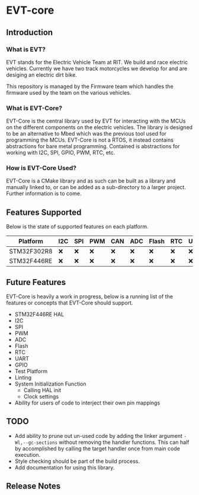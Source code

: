 # EVT-core

## Introduction

### What is EVT?
EVT stands for the Electric Vehicle Team at RIT. We build and race electric
vehicles. Currently we have two track motorcycles we develop for and are
desiging an electric dirt bike.

This repository is managed by the Firmware team which handles the firmware
used by the team on the various vehicles.

### What is EVT-Core?
EVT-Core is the central library used by EVT for interacting with the MCUs on
the different components on the electric vehicles. The library is designed to
be an alternative to Mbed which was the previous tool used for programming the
MCUs. EVT-Core is not a RTOS, it instead contains abstractions for bare metal
programming. Contained is abstractions for working with I2C, SPI, GPIO, PWM,
RTC, etc.

### How is EVT-Core Used?
EVT-Core is a CMake library and as such can be built as a library and
manually linked to, or can be added as a sub-directory to a larger project.
Further information is to come.

## Features Supported

Below is the state of supported features on each platform.

| Platform    | I2C | SPI | PWM | CAN | ADC | Flash | RTC | UART | GPIO |
|-------------|-----|-----|-----|-----|-----|-------|-----|------|------|
| STM32F302R8 | :x: | :x: | :x: | :x: | :x: | :x:   | :x: | :x:  | :x:  |
| STM32F446RE | :x: | :x: | :x: | :x: | :x: | :x:   | :x: | :x:  | :x:  |

## Future Features

EVT-Core is heavily a work in progress, below is a running list of the features
or concepts that EVT-Core should support.

* STM32F446RE HAL
* I2C
* SPI
* PWM
* ADC
* Flash
* RTC
* UART
* GPIO
* Test Platform
* Linting
* System Initialization Function
    * Calling HAL init
    * Clock settings
* Ability for users of code to interject their own pin mappings

## TODO

* Add ability to prune out un-used code by adding the linker argument
`-Wl,--gc-sections` without removing the handler functions. This can half by
accomplished by calling the target handler once from main code execution.
* Style checking should be part of the build process.
* Add documentation for using this library.

## Release Notes
